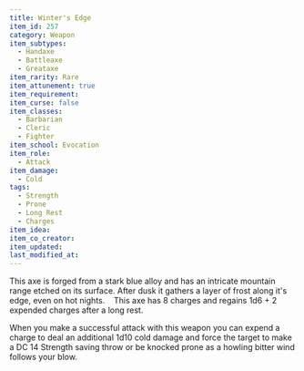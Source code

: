 ```yaml
---
title: Winter's Edge
item_id: 257
category: Weapon
item_subtypes:
  - Handaxe
  - Battleaxe
  - Greataxe
item_rarity: Rare
item_attunement: true
item_requirement: 
item_curse: false
item_classes:
  - Barbarian
  - Cleric
  - Fighter
item_school: Evocation
item_role:
  - Attack
item_damage:
  - Cold
tags:
  - Strength
  - Prone
  - Long Rest
  - Charges
item_idea:
item_co_creator:
item_updated:
last_modified_at:
---
```


This axe is forged from a stark blue alloy and has an intricate mountain range etched on its surface. After dusk it gathers a layer of frost along it's edge, even on hot nights.   
This axe has 8 charges and regains 1d6 + 2 expended charges after a long rest.

When you make a successful attack with this weapon you can expend a charge to deal an additional 1d10 cold damage and force the target to make a DC 14 Strength saving throw or be knocked prone as a howling bitter wind follows your blow.
